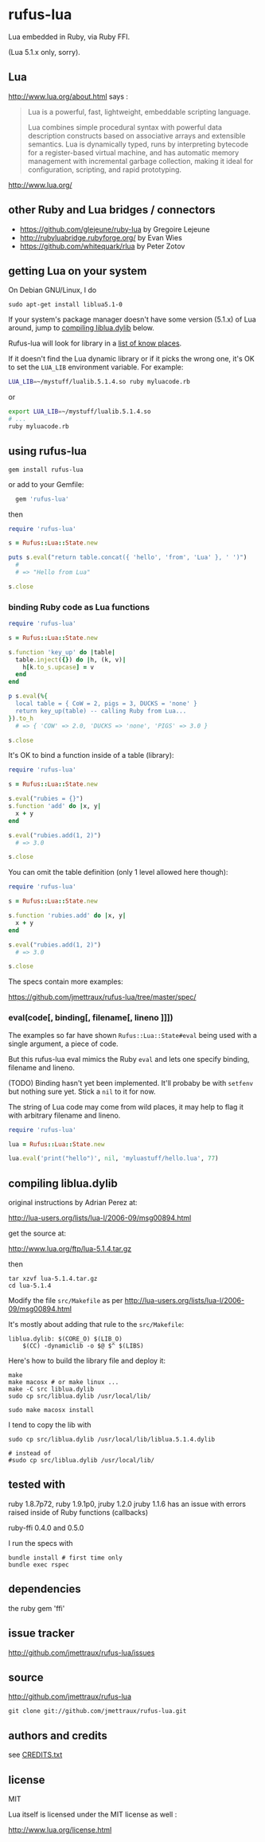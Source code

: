 
# rufus-lua

Lua embedded in Ruby, via Ruby FFI.

(Lua 5.1.x only, sorry).


## Lua

http://www.lua.org/about.html says :


> Lua is a powerful, fast, lightweight, embeddable scripting language.
>
> Lua combines simple procedural syntax with powerful data description
> constructs based on associative arrays and extensible semantics. Lua is
> dynamically typed, runs by interpreting bytecode for a register-based
> virtual machine, and has automatic memory management with incremental
> garbage collection, making it ideal for configuration, scripting, and
> rapid prototyping.

http://www.lua.org/


## other Ruby and Lua bridges / connectors

* https://github.com/glejeune/ruby-lua by Gregoire Lejeune
* http://rubyluabridge.rubyforge.org/ by Evan Wies
* https://github.com/whitequark/rlua by Peter Zotov


## getting Lua on your system

On Debian GNU/Linux, I do

```
sudo apt-get install liblua5.1-0
```

If your system's package manager doesn't have some version (5.1.x) of Lua around, jump to [compiling liblua.dylib](#compiling-libluadylib) below.

Rufus-lua will look for library in a [list of know places](https://github.com/jmettraux/rufus-lua/blob/9ddf26cde9f4a73115032504ad7f7eb688849b73/lib/rufus/lua/lib.rb#L38-L50).

If it doesn't find the Lua dynamic library or if it picks the wrong one, it's OK to set the `LUA_LIB` environment variable. For example:

```bash
LUA_LIB=~/mystuff/lualib.5.1.4.so ruby myluacode.rb
```
or
```bash
export LUA_LIB=~/mystuff/lualib.5.1.4.so
# ...
ruby myluacode.rb
```



## using rufus-lua

```
gem install rufus-lua
```

or add to your Gemfile:

```ruby
  gem 'rufus-lua'
```

then

```ruby
require 'rufus-lua'

s = Rufus::Lua::State.new

puts s.eval("return table.concat({ 'hello', 'from', 'Lua' }, ' ')")
  #
  # => "Hello from Lua"

s.close
```


### binding Ruby code as Lua functions

```ruby
require 'rufus-lua'

s = Rufus::Lua::State.new

s.function 'key_up' do |table|
  table.inject({}) do |h, (k, v)|
    h[k.to_s.upcase] = v
  end
end

p s.eval(%{
  local table = { CoW = 2, pigs = 3, DUCKS = 'none' }
  return key_up(table) -- calling Ruby from Lua...
}).to_h
  # => { 'COW' => 2.0, 'DUCKS => 'none', 'PIGS' => 3.0 }

s.close
```


It's OK to bind a function inside of a table (library):

```ruby
require 'rufus-lua'

s = Rufus::Lua::State.new

s.eval("rubies = {}")
s.function 'add' do |x, y|
  x + y
end

s.eval("rubies.add(1, 2)")
  # => 3.0

s.close
```


You can omit the table definition (only 1 level allowed here though):

```ruby
require 'rufus-lua'

s = Rufus::Lua::State.new

s.function 'rubies.add' do |x, y|
  x + y
end

s.eval("rubies.add(1, 2)")
  # => 3.0

s.close
```


The specs contain more examples:

https://github.com/jmettraux/rufus-lua/tree/master/spec/


### eval(code[, binding[, filename[, lineno ]]])

The examples so far have shown `Rufus::Lua::State#eval` being used with a single argument, a piece of code.

But this rufus-lua eval mimics the Ruby `eval` and lets one specify binding, filename and lineno.

(TODO) Binding hasn't yet been implemented. It'll probaby be with `setfenv` but nothing sure yet. Stick a `nil` to it for now.

The string of Lua code may come from wild places, it may help to flag it with arbitrary filename and lineno.

```ruby
require 'rufus-lua'

lua = Rufus::Lua::State.new

lua.eval('print("hello")', nil, 'myluastuff/hello.lua', 77)
```


## compiling liblua.dylib

original instructions by Adrian Perez at:

http://lua-users.org/lists/lua-l/2006-09/msg00894.html

get the source at:

http://www.lua.org/ftp/lua-5.1.4.tar.gz

then

```
tar xzvf lua-5.1.4.tar.gz
cd lua-5.1.4
```

Modify the file `src/Makefile` as per http://lua-users.org/lists/lua-l/2006-09/msg00894.html

It's mostly about adding that rule to the `src/Makefile`:
```make
liblua.dylib: $(CORE_O) $(LIB_O)
	$(CC) -dynamiclib -o $@ $^ $(LIBS)
```

Here's how to build the library file and deploy it:
```
make
make macosx # or make linux ...
make -C src liblua.dylib
sudo cp src/liblua.dylib /usr/local/lib/

sudo make macosx install
```

I tend to copy the lib with

```
sudo cp src/liblua.dylib /usr/local/lib/liblua.5.1.4.dylib

# instead of
#sudo cp src/liblua.dylib /usr/local/lib/
```


## tested with

ruby 1.8.7p72, ruby 1.9.1p0, jruby 1.2.0
jruby 1.1.6 has an issue with errors raised inside of Ruby functions (callbacks)

ruby-ffi 0.4.0 and 0.5.0

I run the specs with

```
bundle install # first time only
bundle exec rspec
```


## dependencies

the ruby gem 'ffi'


## issue tracker

http://github.com/jmettraux/rufus-lua/issues


## source

http://github.com/jmettraux/rufus-lua

```
git clone git://github.com/jmettraux/rufus-lua.git
```


## authors and credits

see [CREDITS.txt](CREDITS.txt)


## license

MIT

Lua itself is licensed under the MIT license as well :

http://www.lua.org/license.html

